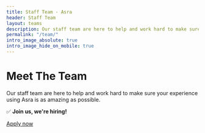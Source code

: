 ```yaml
---
title: Staff Team - Asra
header: Staff Team
layout: teams
description: Our staff team are here to help and work hard to make sure your experience using Asra is as amazing as possible.
permalink: "/team/"
intro_image_absolute: true
intro_image_hide_on_mobile: true
---
```


# Meet The Team

Our staff team are here to help and work hard to make sure your experience using Asra is as amazing as possible.


✅ **Join us, we're hiring!**

[Apply now](https://asraparadise.github.io/apply/)

